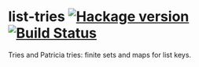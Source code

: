 # list-tries [![Hackage version](https://img.shields.io/hackage/v/list-tries.svg?label=Hackage)](https://hackage.haskell.org/package/list-tries) [![Build Status](https://secure.travis-ci.org/arybczak/list-tries.svg?branch=master)](http://travis-ci.org/arybczak/list-tries)

Tries and Patricia tries: finite sets and maps for list keys.
